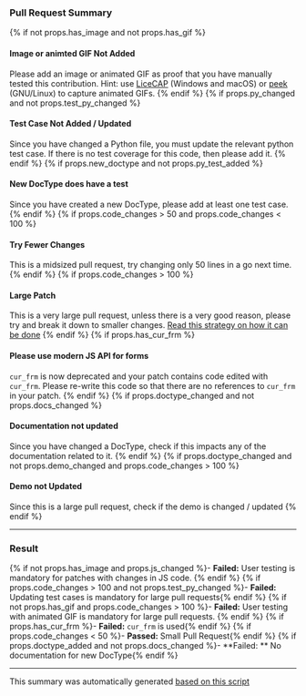 ###  Pull Request Summary

{% if not props.has_image and not props.has_gif %}
#### Image or animted GIF Not Added

Please add an image or animated GIF as proof that you have manually tested this contribution. Hint: use [LiceCAP](http://www.cockos.com/licecap/) (Windows and macOS) or [peek](https://github.com/phw/peek) (GNU/Linux) to capture animated GIFs.
{% endif %}
{% if props.py_changed and not props.test_py_changed %}
#### Test Case Not Added / Updated

Since you have changed a Python file, you must update the relevant python test case. If there is no test coverage for this code, then please add it.
{% endif %}
{% if props.new_doctype and not props.py_test_added %}
#### New DocType does have a test

Since you have created a new DocType, please add at least one test case.
{% endif %}
{% if props.code_changes > 50 and props.code_changes < 100 %}
#### Try Fewer Changes

This is a midsized pull request, try changing only 50 lines in a go next time.
{% endif %}
{% if props.code_changes > 100 %}
#### Large Patch

This is a very large pull request, unless there is a very good reason, please try and break it down to smaller changes. [Read this strategy on how it can be done](https://github.com/frappe/erpnext/wiki/Cascading-Pull-Requests)
{% endif %}
{% if props.has_cur_frm %}
#### Please use modern JS API for forms

`cur_frm` is now deprecated and your patch contains code edited with `cur_frm`. Please re-write this code so that there are no references to `cur_frm` in your patch.
{% endif %}
{% if props.doctype_changed and not props.docs_changed %}
#### Documentation not updated

Since you have changed a DocType, check if this impacts any of the documentation related to it.
{% endif %}
{% if props.doctype_changed and not props.demo_changed and props.code_changes > 100 %}
#### Demo not Updated

Since this is a large pull request, check if the demo is changed / updated
{% endif %}

---

### Result

{% if not props.has_image and props.js_changed %}- **Failed:** User testing is mandatory for patches with changes in JS code. {% endif %}
{% if props.code_changes > 100 and not props.test_py_changed %}- **Failed:** Updating test cases is mandatory for large pull requests{% endif %}
{% if not props.has_gif and props.code_changes > 100 %}- **Failed:** User testing with animated GIF is mandatory for large pull requests. {% endif %}
{% if props.has_cur_frm %}- **Failed:** `cur_frm` is used{% endif %}
{% if props.code_changes < 50 %}- **Passed:** Small Pull Request{% endif %}
{% if props.doctype_added and not props.docs_changed %}- **Failed: ** No documentation for new DocType{% endif %}

---

This summary was automatically generated [based on this script](https://github.com/frappe/test_server)
